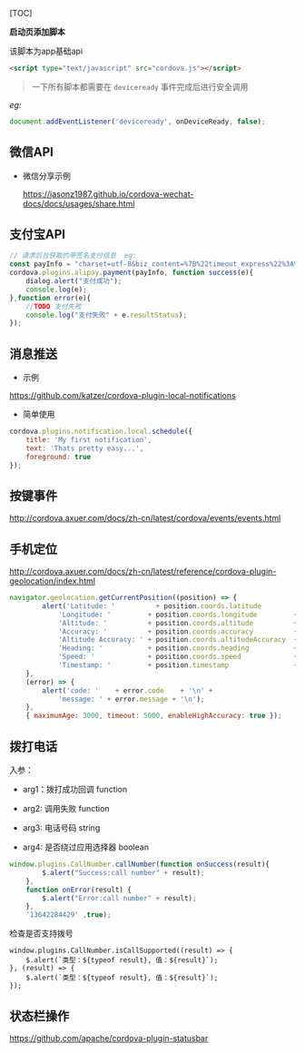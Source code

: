 [TOC]

**启动页添加脚本**

该脚本为app基础api

```html
<script type="text/javascript" src="cordova.js"></script>
```

> 一下所有脚本都需要在 `deviceready` 事件完成后进行安全调用

*eg:*

```js
document.addEventListener('deviceready', onDeviceReady, false);
```



## 微信API

* 微信分享示例

  https://jasonz1987.github.io/cordova-wechat-docs/docs/usages/share.html



## 支付宝API

```js
// 请求后台获取的带签名支付信息  eg: 
const payInfo = "charset=utf-8&biz_content=%7B%22timeout_express%22%3A%2230m%22%2C%22product_code%22%3A%22QUICK_MSECURITY_PAY%22%2C%22total_amount%22%3A%22100%22%2C%22subject%22%3A%221%22%2C%22body%22%3A%22%E6%88%91%E6%98%AF%E6%B5%8B%E8%AF%95%E6%95%B0%E6%8D%AE%22%2C%22out_trade_no%22%3A%220920175957-1871%22%7D&method=alipay.trade.app.pay&app_id=2016101300676096&sign_type=RSA2&version=1.0&timestamp=2016-07-29+16%3A55%3A53&sign=PYvn23%2FmpyB5Si%2BzaZvvfvQTVWudYO7phn8Lg2Nex36O1BeEbT1AsfR8zTgOPk47aZze%2FH%2BPCxRNPbKVBIs3Obd3WGohP8jOehqlvz1zjLMjdbgwBHZJIGmoAHUc7imrqgcxHGe5m%2B3fF8UCkWeM3qh4jf5FzV4aZOyBccJ1d3yrF4kRzdF4KlYojhTyUVzYh7dQdnUXa6SX5RtG5LlpBdUZfkl5gazm2yqGHf0AKLhvsgTqHziwZsjj8NXszbXy1oXDAnAFDpIPcrccIcn8uSTtG6yBzS3xFEIFKN5z%2BIp3QXs7DEF%2BMLZh5iz66C8AUnzj%2FlL5eVU1TlBeV5XBSA%3D%3D";
cordova.plugins.alipay.payment(payInfo, function success(e){
    dialog.alert("支付成功");
    console.log(e);
},function error(e){
    //TODO 支付失败
    console.log("支付失败" + e.resultStatus);
});
```



## 消息推送

* 示例

https://github.com/katzer/cordova-plugin-local-notifications

* 简单使用

```js
cordova.plugins.notification.local.schedule({
    title: 'My first notification',
    text: 'Thats pretty easy...',
    foreground: true
});
```



## 按键事件

http://cordova.axuer.com/docs/zh-cn/latest/cordova/events/events.html



## 手机定位

http://cordova.axuer.com/docs/zh-cn/latest/reference/cordova-plugin-geolocation/index.html

```js
navigator.geolocation.getCurrentPosition((position) => {
        alert('Latitude: '          + position.coords.latitude          + '\n' +
            'Longitude: '         + position.coords.longitude         + '\n' +
            'Altitude: '          + position.coords.altitude          + '\n' +
            'Accuracy: '          + position.coords.accuracy          + '\n' +
            'Altitude Accuracy: ' + position.coords.altitudeAccuracy  + '\n' +
            'Heading: '           + position.coords.heading           + '\n' +
            'Speed: '             + position.coords.speed             + '\n' +
            'Timestamp: '         + position.timestamp                + '\n');
    },
    (error) => {
        alert('code: '    + error.code    + '\n' +
            'message: ' + error.message + '\n');
    },
    { maximumAge: 3000, timeout: 5000, enableHighAccuracy: true });
```



## 拨打电话

入参：

* arg1：拨打成功回调    function

* arg2:   调用失败   function 

* arg3:   电话号码   string

* arg4:   是否绕过应用选择器  boolean

```js
window.plugins.CallNumber.callNumber(function onSuccess(result){
        $.alert("Success:call number" + result);
    },
    function onError(result) {
        $.alert("Error:call number" + result);
    },
    '13642284429' ,true);
```



检查是否支持拨号

```
window.plugins.CallNumber.isCallSupported((result) => {
    $.alert(`类型：${typeof result}, 值：${result}`);
}, (result) => {
    $.alert(`类型：${typeof result}, 值：${result}`);
});
```



## 状态栏操作

<https://github.com/apache/cordova-plugin-statusbar>

